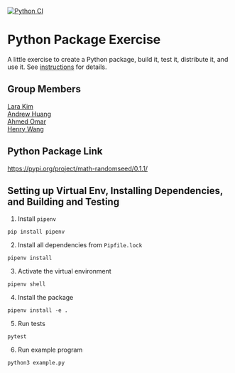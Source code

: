 [![Python CI](https://github.com/software-students-fall2023/3-python-package-exercise-random-seed-2/actions/workflows/python-package.yml/badge.svg?branch=lara)](https://github.com/software-students-fall2023/3-python-package-exercise-random-seed-2/actions/workflows/python-package.yml)

# Python Package Exercise

A little exercise to create a Python package, build it, test it, distribute it, and use it. See [instructions](./instructions.md) for details.

## Group Members 
[Lara Kim](https://github.com/larahynkim) <br>
[Andrew Huang](https://github.com/andrewhuanggg) <br>
[Ahmed Omar](https://github.com/ahmed-o-324) <br>
[Henry Wang](https://github.com/fishlesswater) <br>

## Python Package Link
https://pypi.org/project/math-randomseed/0.1.1/ 

## Setting up Virtual Env, Installing Dependencies, and Building and Testing 

1. Install `pipenv`
```
pip install pipenv 
```

2. Install all dependencies from `Pipfile.lock`
```
pipenv install
```

3. Activate the virtual environment
```
pipenv shell 
```

4. Install the package
```
pipenv install -e . 
```

5. Run tests
```
pytest
```

6. Run example program
```
python3 example.py
```
